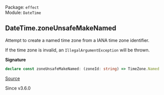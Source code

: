 Package: `effect`<br />
Module: `DateTime`<br />

## DateTime.zoneUnsafeMakeNamed

Attempt to create a named time zone from a IANA time zone identifier.

If the time zone is invalid, an `IllegalArgumentException` will be thrown.

**Signature**

```ts
declare const zoneUnsafeMakeNamed: (zoneId: string) => TimeZone.Named
```

[Source](https://github.com/Effect-TS/effect/tree/main/packages/effect/src/DateTime.ts#L520)

Since v3.6.0
